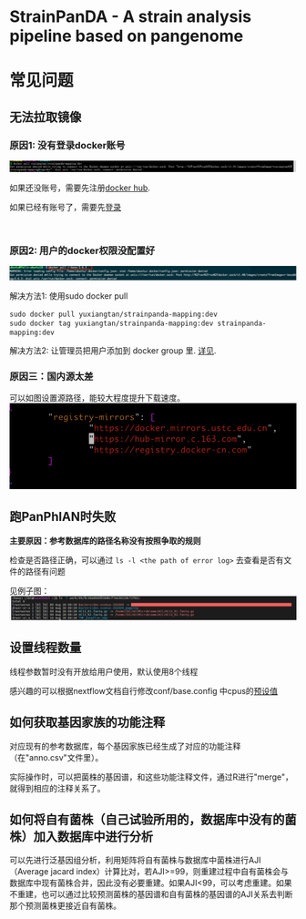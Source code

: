 # StrainPanDA - A strain analysis pipeline based on pangenome
# 常见问题


## 无法拉取镜像


### 原因1: 没有登录docker账号
![image](docker_pull_login_error.png)

如果还没账号，需要先注册[docker hub](https://hub.docker.com/).

如果已经有账号了，需要先[登录](https://www.runoob.com/docker/docker-login-command.html)

<br>

### 原因2: 用户的docker权限没配置好
![image](docker_pull_error.png)

解决方法1: 使用sudo docker pull

```
sudo docker pull yuxiangtan/strainpanda-mapping:dev
sudo docker tag yuxiangtan/strainpanda-mapping:dev strainpanda-mapping:dev
```

解决方法2: 让管理员把用户添加到 docker group 里. [详见](https://docs.docker.com/engine/install/linux-postinstall/).

### 原因三：国内源太差
可以如图设置源路径，能较大程度提升下载速度。
![image](推荐镜像源.png)

## 跑PanPhlAN时失败

**主要原因：参考数据库的路径名称没有按照争取的规则**

检查是否路径正确，可以通过 `ls -l <the path of error log>` 去查看是否有文件的路径有问题

见例子图：
![image](panphlan_error.png)

## 设置线程数量
线程参数暂时没有开放给用户使用，默认使用8个线程

感兴趣的可以根据nextflow文档自行修改conf/base.config 中cpus的[预设值](https://www.nextflow.io/docs/latest/process.html#cpus)


## 如何获取基因家族的功能注释 
对应现有的参考数据库，每个基因家族已经生成了对应的功能注释（在"anno.csv"文件里）。

实际操作时，可以把菌株的基因谱，和这些功能注释文件，通过R进行"merge"，就得到相应的注释关系了。


## 如何将自有菌株（自己试验所用的，数据库中没有的菌株）加入数据库中进行分析
可以先进行泛基因组分析，利用矩阵将自有菌株与数据库中菌株进行AJI（Average jacard index）计算比对，若AJI>=99，则重建过程中自有菌株会与数据库中现有菌株合并，因此没有必要重建。如果AJI<99，可以考虑重建。如果不重建，也可以通过比较预测菌株的基因谱和自有菌株的基因谱的AJI关系去判断那个预测菌株更接近自有菌株。
